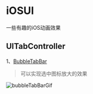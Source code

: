 # iOSUI
一些有趣的iOS动画效果

## UITabController
1、[BubbleTabBar](https://github.com/Cuberto/bubble-icon-tabbar)
> 可以实现选中图标放大的效果

![bubbleTabBarGif](https://github.com/HSCOO/iOS_Animation/blob/master/Res/animation.gif)
